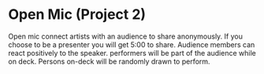 # Open Mic (Project 2)

Open mic connect artists with an audience to share anonymously. If you choose to be a presenter you will get 5:00 to share. Audience members can react positively to the speaker. performers will be part of the audience while on deck. Persons on-deck will be randomly drawn to perform.
